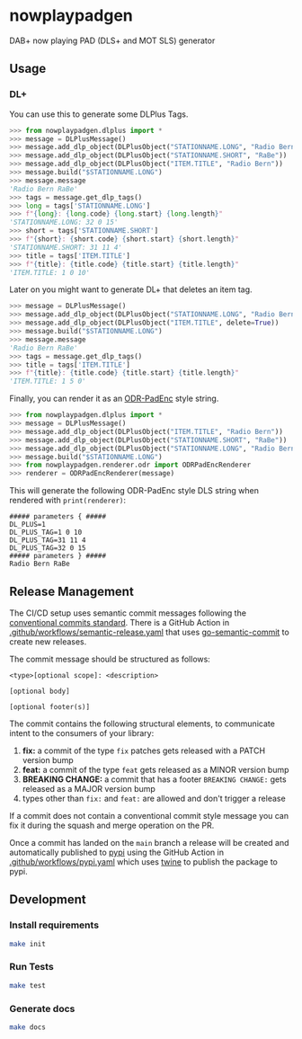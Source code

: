 # nowplaypadgen

DAB+ now playing PAD (DLS+ and MOT SLS) generator

## Usage

### DL+

You can use this to generate some DLPlus Tags.

```python
>>> from nowplaypadgen.dlplus import *
>>> message = DLPlusMessage()
>>> message.add_dlp_object(DLPlusObject("STATIONNAME.LONG", "Radio Bern RaBe"))
>>> message.add_dlp_object(DLPlusObject("STATIONNAME.SHORT", "RaBe"))
>>> message.add_dlp_object(DLPlusObject("ITEM.TITLE", "Radio Bern"))
>>> message.build("$STATIONNAME.LONG")
>>> message.message
'Radio Bern RaBe'
>>> tags = message.get_dlp_tags()
>>> long = tags['STATIONNAME.LONG']
>>> f"{long}: {long.code} {long.start} {long.length}"
'STATIONNAME.LONG: 32 0 15'
>>> short = tags['STATIONNAME.SHORT']
>>> f"{short}: {short.code} {short.start} {short.length}"
'STATIONNAME.SHORT: 31 11 4'
>>> title = tags['ITEM.TITLE']
>>> f"{title}: {title.code} {title.start} {title.length}"
'ITEM.TITLE: 1 0 10'

```

Later on you might want to generate DL+ that deletes an item tag.

```python
>>> message = DLPlusMessage()
>>> message.add_dlp_object(DLPlusObject("STATIONNAME.LONG", "Radio Bern RaBe"))
>>> message.add_dlp_object(DLPlusObject("ITEM.TITLE", delete=True))
>>> message.build("$STATIONNAME.LONG")
>>> message.message
'Radio Bern RaBe'
>>> tags = message.get_dlp_tags()
>>> title = tags['ITEM.TITLE']
>>> f"{title}: {title.code} {title.start} {title.length}"
'ITEM.TITLE: 1 5 0'

```

Finally, you can render it as an [ODR-PadEnc](https://github.com/opendigitalradio/ODR-PadEnc) style string.

```python
>>> from nowplaypadgen.dlplus import *
>>> message = DLPlusMessage()
>>> message.add_dlp_object(DLPlusObject("ITEM.TITLE", "Radio Bern"))
>>> message.add_dlp_object(DLPlusObject("STATIONNAME.SHORT", "RaBe"))
>>> message.add_dlp_object(DLPlusObject("STATIONNAME.LONG", "Radio Bern RaBe"))
>>> message.build("$STATIONNAME.LONG")
>>> from nowplaypadgen.renderer.odr import ODRPadEncRenderer
>>> renderer = ODRPadEncRenderer(message)

```

This will generate the following ODR-PadEnc style DLS string when rendered with `print(renderer)`:

```
##### parameters { #####
DL_PLUS=1
DL_PLUS_TAG=1 0 10
DL_PLUS_TAG=31 11 4
DL_PLUS_TAG=32 0 15
##### parameters } #####
Radio Bern RaBe
```

## Release Management

The CI/CD setup uses semantic commit messages following the [conventional commits standard](https://www.conventionalcommits.org/en/v1.0.0/).
There is a GitHub Action in [.github/workflows/semantic-release.yaml](./.github/workflows/semantic-release.yaml)
that uses [go-semantic-commit](https://go-semantic-release.xyz/) to create new
releases.

The commit message should be structured as follows:

```
<type>[optional scope]: <description>

[optional body]

[optional footer(s)]
```

The commit contains the following structural elements, to communicate intent to the consumers of your library:

1. **fix:** a commit of the type `fix` patches gets released with a PATCH version bump
1. **feat:** a commit of the type `feat` gets released as a MINOR version bump
1. **BREAKING CHANGE:** a commit that has a footer `BREAKING CHANGE:` gets released as a MAJOR version bump
1. types other than `fix:` and `feat:` are allowed and don't trigger a release

If a commit does not contain a conventional commit style message you can fix
it during the squash and merge operation on the PR.

Once a commit has landed on the `main` branch a release will be created and automatically published to [pypi](https://pypi.org/)
using the GitHub Action in [.github/workflows/pypi.yaml](./.github/workflows/pypi.yaml) which uses [twine](https://twine.readthedocs.io/)
to publish the package to pypi.

## Development

### Install requirements

```bash
make init
```

### Run Tests

```bash
make test
```

### Generate docs

```bash
make docs
```
